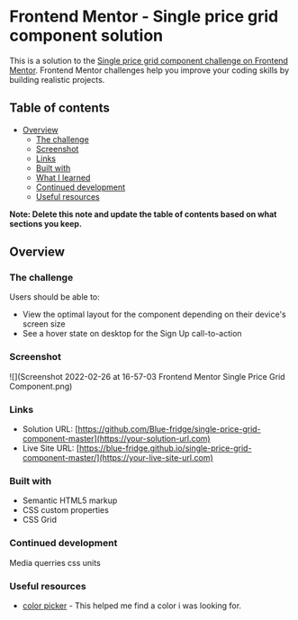 # Frontend Mentor - Single price grid component solution

This is a solution to the [Single price grid component challenge on Frontend Mentor](https://www.frontendmentor.io/challenges/single-price-grid-component-5ce41129d0ff452fec5abbbc). Frontend Mentor challenges help you improve your coding skills by building realistic projects. 

## Table of contents

- [Overview](#overview)
  - [The challenge](#the-challenge)
  - [Screenshot](#screenshot)
  - [Links](#links)
  - [Built with](#built-with)
  - [What I learned](#what-i-learned)
  - [Continued development](#continued-development)
  - [Useful resources](#useful-resources)

**Note: Delete this note and update the table of contents based on what sections you keep.**

## Overview

### The challenge

Users should be able to:

- View the optimal layout for the component depending on their device's screen size
- See a hover state on desktop for the Sign Up call-to-action

### Screenshot

![](Screenshot 2022-02-26 at 16-57-03 Frontend Mentor Single Price Grid Component.png)



### Links

- Solution URL: [https://github.com/Blue-fridge/single-price-grid-component-master](https://your-solution-url.com)
- Live Site URL: [https://blue-fridge.github.io/single-price-grid-component-master/](https://your-live-site-url.com)

### Built with

- Semantic HTML5 markup
- CSS custom properties
- CSS Grid


### Continued development

Media querries
css units

### Useful resources

- [color picker](https://imagecolorpicker.com/en) - This helped me find a color i was looking for.
